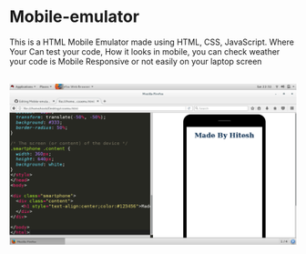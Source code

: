 # Mobile-emulator
<p>This is a HTML Mobile Emulator made using HTML, CSS, JavaScript. Where Your Can test your code, How it looks in mobile, you can check weather your code is Mobile Responsive or not easily on your laptop screen</p>
<br/>
<img src="https://github.com/Hiteshsubnani/Mobile-emulator/blob/master/Screenshot%20from%202018-08-25%2022-32-45.png">
